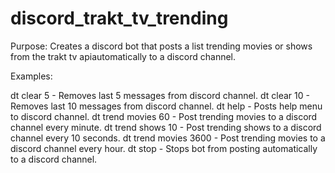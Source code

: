 # discord_trakt_tv_trending

Purpose:
Creates a discord bot that posts a list trending movies or shows from the trakt tv apiautomatically to a discord channel.

Examples:

dt clear 5 - Removes last 5 messages from discord channel.
dt clear 10 - Removes last 10 messages from discord channel. 
dt help - Posts help menu to discord channel. 
dt trend movies 60 - Post trending movies to a discord channel every minute. 
dt trend shows 10 - Post trending shows to a discord channel every 10 seconds. 
dt trend movies 3600 - Post trending movies to a discord channel every hour. 
dt stop - Stops bot from posting automatically to a discord channel.
